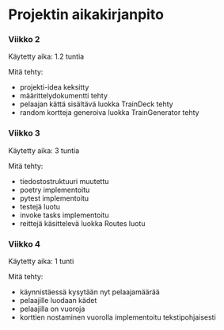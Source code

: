 # Projektin aikakirjanpito

### Viikko 2
Käytetty aika: 
1.2 tuntia

Mitä tehty: 
- projekti-idea keksitty 
- määrittelydokumentti tehty
- pelaajan kättä sisältävä luokka TrainDeck tehty
- random kortteja generoiva luokka TrainGenerator tehty

### Viikko 3
Käytetty aika:
3 tuntia

Mitä tehty:
- tiedostostruktuuri muutettu
- poetry implementoitu
- pytest implementoitu
- testejä luotu
- invoke tasks implementoitu
- reittejä käsittelevä luokka Routes luotu

### Viikko 4
Käytetty aika:
1 tunti

Mitä tehty:
- käynnistäessä kysytään nyt pelaajamäärää
- pelaajille luodaan kädet
- pelaajilla on vuoroja
- korttien nostaminen vuorolla implementoitu tekstipohjaisesti

